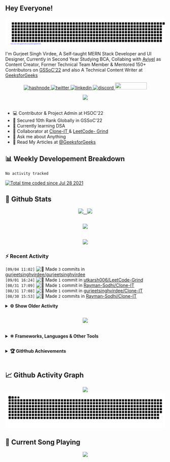 ## Hey Everyone!

<p align="center">
    <img src="https://github.com/gurjeetsinghvirdee/gurjeetsinghvirdee/blob/main/gitartwork.svg" />
</p>   



I'm Gurjeet Singh Virdee, A Self-taught MERN Stack Developer and UI Designer, Currently in Second Year Studying BCA, Collabing with [Aviyel](https://aviyel.com/discussions) as Content Creator, Former Technical Team Member & Mentored 150+ Contributors on [GSSoC'22](https://gssoc.girlscript.tech/) and also A Technical Content Writer at [GeeksforGeeks](https://www.geeksforgeeks.org/)

<p align="center">
    <a href="https://gurjeet.hashnode.dev/" target="_blank">
    <img src="https://img.shields.io/badge/@gurjeetsingh-5C87FE?style=for-the-badge&logo=hashnode&logoColor=white" width="130" height="22" alt="hashnode">
    <img src="https://img.shields.io/badge/@__gurii__-1DA1F2?style=for-the-badge&logo=twitter&logoColor=white" width="105" height="22" alt="twitter">
    <a href="https://www.linkedin.com/in/gurjeet-singh-virdee-25a476199/" target="_blank">
    <img src="https://img.shields.io/badge/Gurjeet%20Singh%20Virdee-1976D2?style=for-the-badge&logo=linkedin&logoColor=white" width="150" height="22" alt="linkedin">
    <a href="https://discordapp.com/users/916597112882495510" target="_blank">
    <img src="https://img.shields.io/badge/@Guri-5865F2?style=for-the-badge&logo=discord&logoColor=white" width="80" height="22" alt="discord">
    <a href = "mailto: gurjeetsinghvirdee@gmail.com" target="_blank"><img src="https://img.shields.io/badge/Say, Hello-D74E43?style=for-the-badge&logo=gmail&logoColor=white" width="100" height="22"></a>
 </p>
 
<div align="center"> 
<img src="https://api.visitorbadge.io/api/visitors?path=https%3A%2F%2Fgithub.com%2Fgurjeetsinghvirdee%2Fgurjeetsinghvirdee&label=VISITORS&labelColor=%23007EC6&countColor=%23000" />
</div>

##         
        
<ul align="left">
  <li> 💻 Contributor & Project Admin at HSOC'22 </li>
  <li> 🎉 Secured 10th Rank Globally in GSSoC'22 </li>
  <li> 🏫 Currently learning DSA </li>
  <li> 🤝 Collaborator at <a href="https://github.com/Rayman-Sodhi/Clone-IT"> Clone-IT </a> & <a href="https://github.com/utkarsh006/LeetCode-Grind"> LeetCode-    Grind </a>
  </li>
  <li> 💬 Ask me about Anything </li>
  <li> 📕 Read My Articles at 
    <a href="https://auth.geeksforgeeks.org/user/gurjeetsinghvirdee/articles" target="_blank">@GeeksforGeeks</a>
  </li>
</ul>  
        
##        
  
## 📊 Weekly Developement Breakdown
  
<!--START_SECTION:waka-->

```text
No activity tracked
```

<!--END_SECTION:waka--> 

<a href="https://wakatime.com/@ff7098eb-56b3-4619-bbbb-86aad0fce365"><img src="https://wakatime.com/badge/user/ff7098eb-56b3-4619-bbbb-86aad0fce365.svg?style=for-the-badge" alt="Total time coded since Jul 28 2021" /></a> 
        
## 💫 Github Stats
        
<div align="center">
 <a href="https://github-readme-streak-stats.herokuapp.com/?user=gurjeetsinghvirdee&theme=synthwave" target="_blank">
   <img width="45%" src="https://github-readme-streak-stats.herokuapp.com/?user=gurjeetsinghvirdee&theme=synthwave" /> &nbsp;
 </a>
    
 <a href="https://github-readme-stats.vercel.app/api?username=gurjeetsinghvirdee&show_icons=true&theme=synthwave&include_all_commits=true" target="_blank">
  <img width="45%" src="https://github-readme-stats.vercel.app/api?username=gurjeetsinghvirdee&show_icons=true&theme=synthwave&include_all_commits=true" />
 </a>
</div>      
  
##
        
<div align="center">
   <a href="https://github-readme-stats.vercel.app/api/top-langs/?username=gurjeetsinghvirdee&layout=compact&theme=synthwave&langs_count=15" target="_blank">
       <img width="43%" src="https://github-readme-stats.vercel.app/api/top-langs/?username=gurjeetsinghvirdee&layout=compact&theme=synthwave&langs_count=15" />  
   </a> 
</div>   

##        
  
<p align="center">
  <img src="https://github-profile-summary-cards.vercel.app/api/cards/profile-details?username=gurjeetsinghvirdee&theme=dracula&hide_border=true" />
</p>
        
### ⚡ Recent Activity     
        
<!--START_SECTION:activity-->  
`[09/04 11:02]` <img alt="📝" src="https://github.com/cheesits456/github-activity-readme/raw/master/icons/commit.png" align="top" height="18"> Made `3` commits in [gurjeetsinghvirdee/gurjeetsinghvirdee](https://github.com/gurjeetsinghvirdee/gurjeetsinghvirdee)  
`[09/01 16:24]` <img alt="📝" src="https://github.com/cheesits456/github-activity-readme/raw/master/icons/commit.png" align="top" height="18"> Made `1` commit in [utkarsh006/LeetCode-Grind](https://github.com/utkarsh006/LeetCode-Grind)  
`[08/31 17:09]` <img alt="📝" src="https://github.com/cheesits456/github-activity-readme/raw/master/icons/commit.png" align="top" height="18"> Made `1` commit in [Rayman-Sodhi/Clone-IT](https://github.com/Rayman-Sodhi/Clone-IT)  
`[08/31 17:08]` <img alt="📝" src="https://github.com/cheesits456/github-activity-readme/raw/master/icons/commit.png" align="top" height="18"> Made `1` commit in [gurjeetsinghvirdee/Clone-IT](https://github.com/gurjeetsinghvirdee/Clone-IT)  
`[08/30 15:53]` <img alt="📝" src="https://github.com/cheesits456/github-activity-readme/raw/master/icons/commit.png" align="top" height="18"> Made `2` commits in [Rayman-Sodhi/Clone-IT](https://github.com/Rayman-Sodhi/Clone-IT)  

<details><summary><b> ⚙️ Show Older Activity</b></summary>

`[08/30 15:53]` <img alt="🎉" src="https://github.com/cheesits456/github-activity-readme/raw/master/icons/merge.png" align="top" height="18"> Merged PR [`#708`](https://github.com//Rayman-Sodhi/Clone-IT/pull/708 'Labels removed') in [Rayman-Sodhi/Clone-IT](https://github.com/Rayman-Sodhi/Clone-IT)  
`[08/30 15:52]` <img alt="✅" src="https://github.com/cheesits456/github-activity-readme/raw/master/icons/pr-open.png" align="top" height="18"> Opened PR [`#708`](https://github.com//Rayman-Sodhi/Clone-IT/pull/708 'Labels removed') in [Rayman-Sodhi/Clone-IT](https://github.com/Rayman-Sodhi/Clone-IT)  
`[08/30 15:52]` <img alt="📝" src="https://github.com/cheesits456/github-activity-readme/raw/master/icons/commit.png" align="top" height="18"> Made `12` commits in [gurjeetsinghvirdee/Clone-IT](https://github.com/gurjeetsinghvirdee/Clone-IT)  
`[08/30 08:40]` <img alt="❗️" src="https://github.com/cheesits456/github-activity-readme/raw/master/icons/issue.png" align="top" height="18"> Closed issue [`#187`](https://github.com//utkarsh006/LeetCode-Grind/issues/187 'Aug 23 Daily Challenge ') in [utkarsh006/LeetCode-Grind](https://github.com/utkarsh006/LeetCode-Grind)  
`[08/29 17:58]` <img alt="📝" src="https://github.com/cheesits456/github-activity-readme/raw/master/icons/commit.png" align="top" height="18"> Made `1` commit in [gurjeetsinghvirdee/gurjeetsinghvirdee](https://github.com/gurjeetsinghvirdee/gurjeetsinghvirdee)  
`[08/29 14:37]` <img alt="⭐" src="https://github.com/cheesits456/github-activity-readme/raw/master/icons/star.png" align="top" height="18"> Starred [nishkarsh800/LeetCode-Contests](https://github.com/nishkarsh800/LeetCode-Contests)  
`[08/27 20:10]` <img alt="📝" src="https://github.com/cheesits456/github-activity-readme/raw/master/icons/commit.png" align="top" height="18"> Made `12` commits in [gurjeetsinghvirdee/Leet-Blog](https://github.com/gurjeetsinghvirdee/Leet-Blog)  
`[08/26 16:08]` <img alt="📝" src="https://github.com/cheesits456/github-activity-readme/raw/master/icons/commit.png" align="top" height="18"> Made `1` commit in [Rayman-Sodhi/Clone-IT](https://github.com/Rayman-Sodhi/Clone-IT)  
`[08/26 11:16]` <img alt="⭐" src="https://github.com/cheesits456/github-activity-readme/raw/master/icons/star.png" align="top" height="18"> Starred [utkarsh006/Algo-Master-Sheet](https://github.com/utkarsh006/Algo-Master-Sheet)  
`[08/25 16:45]` <img alt="📝" src="https://github.com/cheesits456/github-activity-readme/raw/master/icons/commit.png" align="top" height="18"> Made `5` commits in [Rayman-Sodhi/Clone-IT](https://github.com/Rayman-Sodhi/Clone-IT)  
`[08/24 18:19]` <img alt="📝" src="https://github.com/cheesits456/github-activity-readme/raw/master/icons/commit.png" align="top" height="18"> Made `1` commit in [gurjeetsinghvirdee/gurjeetsinghvirdee](https://github.com/gurjeetsinghvirdee/gurjeetsinghvirdee)  
`[08/24 10:14]` <img alt="🗣" src="https://github.com/cheesits456/github-activity-readme/raw/master/icons/comment.png" align="top" height="18"> Commented on [`#187`](https://github.com//utkarsh006/LeetCode-Grind/issues/187 'Aug 23 Daily Challenge ') in [utkarsh006/LeetCode-Grind](https://github.com/utkarsh006/LeetCode-Grind)  
`[08/23 17:01]` <img alt="📝" src="https://github.com/cheesits456/github-activity-readme/raw/master/icons/commit.png" align="top" height="18"> Made `7` commits in [gurjeetsinghvirdee/Leet-Blog](https://github.com/gurjeetsinghvirdee/Leet-Blog)  
`[08/21 17:17]` <img alt="📝" src="https://github.com/cheesits456/github-activity-readme/raw/master/icons/commit.png" align="top" height="18"> Made `1` commit in [gurjeetsinghvirdee/gurjeetsinghvirdee](https://github.com/gurjeetsinghvirdee/gurjeetsinghvirdee)  
`[08/20 14:57]` <img alt="📝" src="https://github.com/cheesits456/github-activity-readme/raw/master/icons/commit.png" align="top" height="18"> Made `1` commit in [Rayman-Sodhi/Clone-IT](https://github.com/Rayman-Sodhi/Clone-IT)  
`[08/20 10:05]` <img alt="🗣" src="https://github.com/cheesits456/github-activity-readme/raw/master/icons/comment.png" align="top" height="18"> Commented on [`#175`](https://github.com//utkarsh006/LeetCode-Grind/issues/175 'AUG 20 : Minimum Number of Refueling Stops') in [utkarsh006/LeetCode-Grind](https://github.com/utkarsh006/LeetCode-Grind)  
`[08/19 16:58]` <img alt="📝" src="https://github.com/cheesits456/github-activity-readme/raw/master/icons/commit.png" align="top" height="18"> Made `1` commit in [utkarsh006/LeetCode-Grind](https://github.com/utkarsh006/LeetCode-Grind)  
`[08/18 17:37]` <img alt="📝" src="https://github.com/cheesits456/github-activity-readme/raw/master/icons/commit.png" align="top" height="18"> Made `5` commits in [gurjeetsinghvirdee/Leetcode-in-JS](https://github.com/gurjeetsinghvirdee/Leetcode-in-JS)  
`[08/17 16:05]` <img alt="📝" src="https://github.com/cheesits456/github-activity-readme/raw/master/icons/commit.png" align="top" height="18"> Made `1` commit in [gurjeetsinghvirdee/gurjeetsinghvirdee](https://github.com/gurjeetsinghvirdee/gurjeetsinghvirdee)  
`[08/16 16:28]` <img alt="📝" src="https://github.com/cheesits456/github-activity-readme/raw/master/icons/commit.png" align="top" height="18"> Made `1` commit in [Rayman-Sodhi/Clone-IT](https://github.com/Rayman-Sodhi/Clone-IT)  
`[08/15 15:56]` <img alt="📝" src="https://github.com/cheesits456/github-activity-readme/raw/master/icons/commit.png" align="top" height="18"> Made `2` commits in [gurjeetsinghvirdee/Leetcode-in-JS](https://github.com/gurjeetsinghvirdee/Leetcode-in-JS)  
`[08/14 17:13]` <img alt="❗️" src="https://github.com/cheesits456/github-activity-readme/raw/master/icons/issue.png" align="top" height="18"> Opened issue [`#707`](https://github.com//Rayman-Sodhi/Clone-IT/issues/707 'Add Cloned Websites') in [Rayman-Sodhi/Clone-IT](https://github.com/Rayman-Sodhi/Clone-IT)  
`[08/13 16:10]` <img alt="📝" src="https://github.com/cheesits456/github-activity-readme/raw/master/icons/commit.png" align="top" height="18"> Made `1` commit in [Rayman-Sodhi/Clone-IT](https://github.com/Rayman-Sodhi/Clone-IT)  
`[08/12 16:25]` <img alt="🗣" src="https://github.com/cheesits456/github-activity-readme/raw/master/icons/comment.png" align="top" height="18"> Commented on [`#149`](https://github.com//utkarsh006/LeetCode-Grind/issues/149 'AUG 2 : Kth Smallest Element in a Sorted Matrix') in [utkarsh006/LeetCode-Grind](https://github.com/utkarsh006/LeetCode-Grind)  
`[08/12 09:37]` <img alt="❗️" src="https://github.com/cheesits456/github-activity-readme/raw/master/icons/issue.png" align="top" height="18"> Closed issue [`#679`](https://github.com//Ayush7614/Bundli-Frontend/issues/679 'Travel Website') in [Ayush7614/Bundli-Frontend](https://github.com/Ayush7614/Bundli-Frontend)  
`[08/12 09:37]` <img alt="❗️" src="https://github.com/cheesits456/github-activity-readme/raw/master/icons/issue.png" align="top" height="18"> Closed issue [`#680`](https://github.com//Ayush7614/Bundli-Frontend/issues/680 'Gym Website') in [Ayush7614/Bundli-Frontend](https://github.com/Ayush7614/Bundli-Frontend)  
`[08/12 09:36]` <img alt="❗️" src="https://github.com/cheesits456/github-activity-readme/raw/master/icons/issue.png" align="top" height="18"> Closed issue [`#520`](https://github.com//Ayush7614/Bundli-Frontend/issues/520 'Welcome to GirlScript Summer Of Code22') in [Ayush7614/Bundli-Frontend](https://github.com/Ayush7614/Bundli-Frontend)  
`[08/12 09:36]` <img alt="❗️" src="https://github.com/cheesits456/github-activity-readme/raw/master/icons/issue.png" align="top" height="18"> Closed issue [`#868`](https://github.com//Ayush7614/Bundli-Frontend/issues/868 'NO PR\'s ACCEPTED & MERGED bcoz Contribution Period End Soon.....') in [Ayush7614/Bundli-Frontend](https://github.com/Ayush7614/Bundli-Frontend)  
`[08/12 09:36]` <img alt="❌" src="https://github.com/cheesits456/github-activity-readme/raw/master/icons/pr-close.png" align="top" height="18"> Closed PR [`#845`](https://github.com//Ayush7614/Bundli-Frontend/pull/845 'mind Pairs game') in [Ayush7614/Bundli-Frontend](https://github.com/Ayush7614/Bundli-Frontend)  
`[08/12 09:31]` <img alt="📝" src="https://github.com/cheesits456/github-activity-readme/raw/master/icons/commit.png" align="top" height="18"> Made `8` commits in [gurjeetsinghvirdee/Leetcode-in-JS](https://github.com/gurjeetsinghvirdee/Leetcode-in-JS)  
`[08/11 17:30]` <img alt="📝" src="https://github.com/cheesits456/github-activity-readme/raw/master/icons/commit.png" align="top" height="18"> Made `1` commit in [Rayman-Sodhi/Clone-IT](https://github.com/Rayman-Sodhi/Clone-IT)  
`[08/10 18:50]` <img alt="📝" src="https://github.com/cheesits456/github-activity-readme/raw/master/icons/commit.png" align="top" height="18"> Made `8` commits in [gurjeetsinghvirdee/NFT-Emporium](https://github.com/gurjeetsinghvirdee/NFT-Emporium)  
`[08/10 16:43]` <img alt="📝" src="https://github.com/cheesits456/github-activity-readme/raw/master/icons/commit.png" align="top" height="18"> Made `1` commit in [Rayman-Sodhi/Clone-IT](https://github.com/Rayman-Sodhi/Clone-IT)  
`[08/10 12:13]` <img alt="📝" src="https://github.com/cheesits456/github-activity-readme/raw/master/icons/commit.png" align="top" height="18"> Made `1` commit in [gurjeetsinghvirdee/Clone-IT](https://github.com/gurjeetsinghvirdee/Clone-IT)  
`[08/09 16:51]` <img alt="📝" src="https://github.com/cheesits456/github-activity-readme/raw/master/icons/commit.png" align="top" height="18"> Made `2` commits in [khushi-purwar/WebDev-ProjectKart](https://github.com/khushi-purwar/WebDev-ProjectKart)  
`[08/09 14:59]` <img alt="🗣" src="https://github.com/cheesits456/github-activity-readme/raw/master/icons/comment.png" align="top" height="18"> Commented on [`#143`](https://github.com//utkarsh006/LeetCode-Grind/issues/143 'JAN 24: Detect Capital ') in [utkarsh006/LeetCode-Grind](https://github.com/utkarsh006/LeetCode-Grind)  
`[08/08 18:19]` <img alt="📝" src="https://github.com/cheesits456/github-activity-readme/raw/master/icons/commit.png" align="top" height="18"> Made `1` commit in [Rayman-Sodhi/Clone-IT](https://github.com/Rayman-Sodhi/Clone-IT)  
`[08/08 18:14]` <img alt="❗️" src="https://github.com/cheesits456/github-activity-readme/raw/master/icons/issue.png" align="top" height="18"> Closed issue [`#5`](https://github.com//Rayman-Sodhi/Clone-IT/issues/5 'Add Website Clones ') in [Rayman-Sodhi/Clone-IT](https://github.com/Rayman-Sodhi/Clone-IT)  
`[08/07 13:52]` <img alt="📝" src="https://github.com/cheesits456/github-activity-readme/raw/master/icons/commit.png" align="top" height="18"> Made `2` commits in [gurjeetsinghvirdee/Clone-IT](https://github.com/gurjeetsinghvirdee/Clone-IT)  
`[08/07 13:52]` <img alt="🗣" src="https://github.com/cheesits456/github-activity-readme/raw/master/icons/comment.png" align="top" height="18"> Commented on [`#138`](https://github.com//utkarsh006/LeetCode-Grind/issues/138 'AUG 6 : Poor Pigs ') in [utkarsh006/LeetCode-Grind](https://github.com/utkarsh006/LeetCode-Grind)  
`[08/07 04:39]` <img alt="🗣" src="https://github.com/cheesits456/github-activity-readme/raw/master/icons/comment.png" align="top" height="18"> Commented on [`#706`](https://github.com//Rayman-Sodhi/Clone-IT/issues/706 'Fackbook Login Page') in [Rayman-Sodhi/Clone-IT](https://github.com/Rayman-Sodhi/Clone-IT)  
`[08/06 22:33]` <img alt="📝" src="https://github.com/cheesits456/github-activity-readme/raw/master/icons/commit.png" align="top" height="18"> Made `1` commit in [gurjeetsinghvirdee/gurjeetsinghvirdee](https://github.com/gurjeetsinghvirdee/gurjeetsinghvirdee)  
`[08/06 17:05]` <img alt="📝" src="https://github.com/cheesits456/github-activity-readme/raw/master/icons/commit.png" align="top" height="18"> Made `22` commits in [gurjeetsinghvirdee/LeetCode-Grind](https://github.com/gurjeetsinghvirdee/LeetCode-Grind)  
`[08/06 17:05]` <img alt="❗️" src="https://github.com/cheesits456/github-activity-readme/raw/master/icons/issue.png" align="top" height="18"> Closed issue [`#706`](https://github.com//Rayman-Sodhi/Clone-IT/issues/706 'Fackbook Login Page') in [Rayman-Sodhi/Clone-IT](https://github.com/Rayman-Sodhi/Clone-IT)  
`[08/06 17:05]` <img alt="🗣" src="https://github.com/cheesits456/github-activity-readme/raw/master/icons/comment.png" align="top" height="18"> Commented on [`#706`](https://github.com//Rayman-Sodhi/Clone-IT/issues/706 'Fackbook Login Page') in [Rayman-Sodhi/Clone-IT](https://github.com/Rayman-Sodhi/Clone-IT)  
`[08/06 05:54]` <img alt="📝" src="https://github.com/cheesits456/github-activity-readme/raw/master/icons/commit.png" align="top" height="18"> Made `2` commits in [Rayman-Sodhi/Clone-IT](https://github.com/Rayman-Sodhi/Clone-IT)  
`[08/06 05:54]` <img alt="❗️" src="https://github.com/cheesits456/github-activity-readme/raw/master/icons/issue.png" align="top" height="18"> Closed issue [`#704`](https://github.com//Rayman-Sodhi/Clone-IT/issues/704 'Add Twitter Clone') in [Rayman-Sodhi/Clone-IT](https://github.com/Rayman-Sodhi/Clone-IT)  
`[08/06 05:54]` <img alt="🎉" src="https://github.com/cheesits456/github-activity-readme/raw/master/icons/merge.png" align="top" height="18"> Merged PR [`#705`](https://github.com//Rayman-Sodhi/Clone-IT/pull/705 'Adding Twitter Clone and Two Login Forms Clone') in [Rayman-Sodhi/Clone-IT](https://github.com/Rayman-Sodhi/Clone-IT)  
`[08/06 05:54]` <img alt="🔍" src="https://github.com/cheesits456/github-activity-readme/raw/master/icons/review.png" align="top" height="18"> Reviewed [`#705`](https://github.com//Rayman-Sodhi/Clone-IT/pull/705 'Adding Twitter Clone and Two Login Forms Clone') in [Rayman-Sodhi/Clone-IT](https://github.com/Rayman-Sodhi/Clone-IT)  
`[08/05 10:54]` <img alt="📝" src="https://github.com/cheesits456/github-activity-readme/raw/master/icons/commit.png" align="top" height="18"> Made `2` commits in [gurjeetsinghvirdee/Clone-IT](https://github.com/gurjeetsinghvirdee/Clone-IT)  
`[08/05 10:54]` <img alt="🗣" src="https://github.com/cheesits456/github-activity-readme/raw/master/icons/comment.png" align="top" height="18"> Commented on [`#135`](https://github.com//utkarsh006/LeetCode-Grind/issues/135 'AUG 5 :  Combination Sum IV') in [utkarsh006/LeetCode-Grind](https://github.com/utkarsh006/LeetCode-Grind)  
`[08/05 08:43]` <img alt="📝" src="https://github.com/cheesits456/github-activity-readme/raw/master/icons/commit.png" align="top" height="18"> Made `2` commits in [utkarsh006/LeetCode-Grind](https://github.com/utkarsh006/LeetCode-Grind)  
`[08/05 08:18]` <img alt="🔍" src="https://github.com/cheesits456/github-activity-readme/raw/master/icons/review.png" align="top" height="18"> Reviewed [`#705`](https://github.com//Rayman-Sodhi/Clone-IT/pull/705 'Adding Twitter Clone and Two Login Forms Clone') in [Rayman-Sodhi/Clone-IT](https://github.com/Rayman-Sodhi/Clone-IT)  
`[08/04 17:52]` <img alt="📝" src="https://github.com/cheesits456/github-activity-readme/raw/master/icons/commit.png" align="top" height="18"> Made `2` commits in [Rayman-Sodhi/Clone-IT](https://github.com/Rayman-Sodhi/Clone-IT)  
`[08/04 17:50]` <img alt="📝" src="https://github.com/cheesits456/github-activity-readme/raw/master/icons/commit.png" align="top" height="18"> Made `20` commits in [gurjeetsinghvirdee/Clone-IT](https://github.com/gurjeetsinghvirdee/Clone-IT)  
`[08/04 11:24]` <img alt="🗣" src="https://github.com/cheesits456/github-activity-readme/raw/master/icons/comment.png" align="top" height="18"> Commented on [`#704`](https://github.com//Rayman-Sodhi/Clone-IT/issues/704 'Add Twitter Clone') in [Rayman-Sodhi/Clone-IT](https://github.com/Rayman-Sodhi/Clone-IT)  
`[08/03 19:44]` <img alt="📝" src="https://github.com/cheesits456/github-activity-readme/raw/master/icons/commit.png" align="top" height="18"> Made `18` commits in [gurjeetsinghvirdee/LeetCode-Grind](https://github.com/gurjeetsinghvirdee/LeetCode-Grind)  
`[08/03 16:20]` <img alt="❗️" src="https://github.com/cheesits456/github-activity-readme/raw/master/icons/issue.png" align="top" height="18"> Closed issue [`#702`](https://github.com//Rayman-Sodhi/Clone-IT/issues/702 'Cartoon Network Website clone') in [Rayman-Sodhi/Clone-IT](https://github.com/Rayman-Sodhi/Clone-IT)  
`[08/03 16:19]` <img alt="📝" src="https://github.com/cheesits456/github-activity-readme/raw/master/icons/commit.png" align="top" height="18"> Made `3` commits in [Rayman-Sodhi/Clone-IT](https://github.com/Rayman-Sodhi/Clone-IT)  
`[08/03 16:19]` <img alt="🎉" src="https://github.com/cheesits456/github-activity-readme/raw/master/icons/merge.png" align="top" height="18"> Merged PR [`#703`](https://github.com//Rayman-Sodhi/Clone-IT/pull/703 'Cartoon network Clone') in [Rayman-Sodhi/Clone-IT](https://github.com/Rayman-Sodhi/Clone-IT)  
`[08/03 16:19]` <img alt="🔍" src="https://github.com/cheesits456/github-activity-readme/raw/master/icons/review.png" align="top" height="18"> Reviewed [`#703`](https://github.com//Rayman-Sodhi/Clone-IT/pull/703 'Cartoon network Clone') in [Rayman-Sodhi/Clone-IT](https://github.com/Rayman-Sodhi/Clone-IT)  
`[08/02 17:40]` <img alt="🗣" src="https://github.com/cheesits456/github-activity-readme/raw/master/icons/comment.png" align="top" height="18"> Commented on [`#702`](https://github.com//Rayman-Sodhi/Clone-IT/issues/702 'Cartoon Network Website clone') in [Rayman-Sodhi/Clone-IT](https://github.com/Rayman-Sodhi/Clone-IT)  
`[08/02 08:23]` <img alt="📝" src="https://github.com/cheesits456/github-activity-readme/raw/master/icons/commit.png" align="top" height="18"> Made `9` commits in [utkarsh006/LeetCode-Grind](https://github.com/utkarsh006/LeetCode-Grind)  
`[08/02 08:23]` <img alt="🎉" src="https://github.com/cheesits456/github-activity-readme/raw/master/icons/merge.png" align="top" height="18"> Merged PR [`#123`](https://github.com//utkarsh006/LeetCode-Grind/pull/123 'Solution linked in different challenges ') in [utkarsh006/LeetCode-Grind](https://github.com/utkarsh006/LeetCode-Grind)  
`[08/02 08:22]` <img alt="✅" src="https://github.com/cheesits456/github-activity-readme/raw/master/icons/pr-open.png" align="top" height="18"> Opened PR [`#123`](https://github.com//utkarsh006/LeetCode-Grind/pull/123 'Solution linked in different challenges ') in [utkarsh006/LeetCode-Grind](https://github.com/utkarsh006/LeetCode-Grind)  
`[08/02 08:20]` <img alt="📝" src="https://github.com/cheesits456/github-activity-readme/raw/master/icons/commit.png" align="top" height="18"> Made `94` commits in [gurjeetsinghvirdee/LeetCode-Grind](https://github.com/gurjeetsinghvirdee/LeetCode-Grind)  
`[08/01 18:21]` <img alt="📝" src="https://github.com/cheesits456/github-activity-readme/raw/master/icons/commit.png" align="top" height="18"> Made `3` commits in [Rayman-Sodhi/Clone-IT](https://github.com/Rayman-Sodhi/Clone-IT)  
`[08/01 18:21]` <img alt="❗️" src="https://github.com/cheesits456/github-activity-readme/raw/master/icons/issue.png" align="top" height="18"> Closed issue [`#699`](https://github.com//Rayman-Sodhi/Clone-IT/issues/699 'Add GooglePay Clone') in [Rayman-Sodhi/Clone-IT](https://github.com/Rayman-Sodhi/Clone-IT)  
`[08/01 18:21]` <img alt="🎉" src="https://github.com/cheesits456/github-activity-readme/raw/master/icons/merge.png" align="top" height="18"> Merged PR [`#700`](https://github.com//Rayman-Sodhi/Clone-IT/pull/700 'Adding Google Pay Clone') in [Rayman-Sodhi/Clone-IT](https://github.com/Rayman-Sodhi/Clone-IT)  
`[08/01 18:20]` <img alt="🔍" src="https://github.com/cheesits456/github-activity-readme/raw/master/icons/review.png" align="top" height="18"> Reviewed [`#700`](https://github.com//Rayman-Sodhi/Clone-IT/pull/700 'Adding Google Pay Clone') in [Rayman-Sodhi/Clone-IT](https://github.com/Rayman-Sodhi/Clone-IT)  
`[08/01 18:19]` <img alt="📝" src="https://github.com/cheesits456/github-activity-readme/raw/master/icons/commit.png" align="top" height="18"> Made `1` commit in [gurjeetsinghvirdee/gurjeetsinghvirdee](https://github.com/gurjeetsinghvirdee/gurjeetsinghvirdee)  
`[08/01 14:09]` <img alt="📝" src="https://github.com/cheesits456/github-activity-readme/raw/master/icons/commit.png" align="top" height="18"> Made `1` commit in [utkarsh006/LeetCode-Grind](https://github.com/utkarsh006/LeetCode-Grind)  
`[08/01 13:24]` <img alt="❗️" src="https://github.com/cheesits456/github-activity-readme/raw/master/icons/issue.png" align="top" height="18"> Closed issue [`#698`](https://github.com//Rayman-Sodhi/Clone-IT/issues/698 'SB UI KIT PRO Lead-Capture Clone') in [Rayman-Sodhi/Clone-IT](https://github.com/Rayman-Sodhi/Clone-IT)  
`[08/01 13:23]` <img alt="📝" src="https://github.com/cheesits456/github-activity-readme/raw/master/icons/commit.png" align="top" height="18"> Made `3` commits in [Rayman-Sodhi/Clone-IT](https://github.com/Rayman-Sodhi/Clone-IT)  
`[08/01 13:23]` <img alt="🎉" src="https://github.com/cheesits456/github-activity-readme/raw/master/icons/merge.png" align="top" height="18"> Merged PR [`#701`](https://github.com//Rayman-Sodhi/Clone-IT/pull/701 'SB UI KIT PRO Lead-Capture') in [Rayman-Sodhi/Clone-IT](https://github.com/Rayman-Sodhi/Clone-IT)  
`[08/01 13:22]` <img alt="🔍" src="https://github.com/cheesits456/github-activity-readme/raw/master/icons/review.png" align="top" height="18"> Reviewed [`#701`](https://github.com//Rayman-Sodhi/Clone-IT/pull/701 'SB UI KIT PRO Lead-Capture') in [Rayman-Sodhi/Clone-IT](https://github.com/Rayman-Sodhi/Clone-IT)  
`[08/01 12:04]` <img alt="🔍" src="https://github.com/cheesits456/github-activity-readme/raw/master/icons/review.png" align="top" height="18"> Reviewed [`#701`](https://github.com//Rayman-Sodhi/Clone-IT/pull/701 'SB UI KIT PRO Lead-Capture') in [Rayman-Sodhi/Clone-IT](https://github.com/Rayman-Sodhi/Clone-IT)  
`[08/01 12:03]` <img alt="🔍" src="https://github.com/cheesits456/github-activity-readme/raw/master/icons/review.png" align="top" height="18"> Reviewed [`#700`](https://github.com//Rayman-Sodhi/Clone-IT/pull/700 'Adding Google Pay Clone') in [Rayman-Sodhi/Clone-IT](https://github.com/Rayman-Sodhi/Clone-IT)  
`[08/01 12:03]` <img alt="🗣" src="https://github.com/cheesits456/github-activity-readme/raw/master/icons/comment.png" align="top" height="18"> Commented on [`#700`](https://github.com//Rayman-Sodhi/Clone-IT/issues/700 'Adding Google Pay Clone') in [Rayman-Sodhi/Clone-IT](https://github.com/Rayman-Sodhi/Clone-IT)  
`[07/31 16:02]` <img alt="🗣" src="https://github.com/cheesits456/github-activity-readme/raw/master/icons/comment.png" align="top" height="18"> Commented on [`#699`](https://github.com//Rayman-Sodhi/Clone-IT/issues/699 'Add GooglePay Clone') in [Rayman-Sodhi/Clone-IT](https://github.com/Rayman-Sodhi/Clone-IT)  
`[07/31 16:01]` <img alt="📝" src="https://github.com/cheesits456/github-activity-readme/raw/master/icons/commit.png" align="top" height="18"> Made `1` commit in [gurjeetsinghvirdee/gurjeetsinghvirdee](https://github.com/gurjeetsinghvirdee/gurjeetsinghvirdee)  
`[07/30 14:41]` <img alt="📝" src="https://github.com/cheesits456/github-activity-readme/raw/master/icons/commit.png" align="top" height="18"> Made `6` commits in [gurjeetsinghvirdee/GSGrihSangini](https://github.com/gurjeetsinghvirdee/GSGrihSangini)  
`[07/30 14:23]` <img alt="❗️" src="https://github.com/cheesits456/github-activity-readme/raw/master/icons/issue.png" align="top" height="18"> Closed issue [`#190`](https://github.com//KaizenGirl1111/GSGrihSangini/issues/190 'Add category Form (FrontEnd)') in [KaizenGirl1111/GSGrihSangini](https://github.com/KaizenGirl1111/GSGrihSangini)  
`[07/30 14:23]` <img alt="❗️" src="https://github.com/cheesits456/github-activity-readme/raw/master/icons/issue.png" align="top" height="18"> Closed issue [`#196`](https://github.com//KaizenGirl1111/GSGrihSangini/issues/196 'using text area instead of input for message') in [KaizenGirl1111/GSGrihSangini](https://github.com/KaizenGirl1111/GSGrihSangini)  
`[07/30 14:23]` <img alt="📝" src="https://github.com/cheesits456/github-activity-readme/raw/master/icons/commit.png" align="top" height="18"> Made `3` commits in [KaizenGirl1111/GSGrihSangini](https://github.com/KaizenGirl1111/GSGrihSangini)  
`[07/30 14:23]` <img alt="🎉" src="https://github.com/cheesits456/github-activity-readme/raw/master/icons/merge.png" align="top" height="18"> Merged PR [`#197`](https://github.com//KaizenGirl1111/GSGrihSangini/pull/197 'textarea used instead of input') in [KaizenGirl1111/GSGrihSangini](https://github.com/KaizenGirl1111/GSGrihSangini)  
`[07/30 14:22]` <img alt="❗️" src="https://github.com/cheesits456/github-activity-readme/raw/master/icons/issue.png" align="top" height="18"> Closed issue [`#191`](https://github.com//KaizenGirl1111/GSGrihSangini/issues/191 'Add category Form(Backend)') in [KaizenGirl1111/GSGrihSangini](https://github.com/KaizenGirl1111/GSGrihSangini)  
`[07/30 14:22]` <img alt="🗣" src="https://github.com/cheesits456/github-activity-readme/raw/master/icons/comment.png" align="top" height="18"> Commented on [`#191`](https://github.com//KaizenGirl1111/GSGrihSangini/issues/191 'Add category Form(Backend)') in [KaizenGirl1111/GSGrihSangini](https://github.com/KaizenGirl1111/GSGrihSangini)  
`[07/30 14:18]` <img alt="📝" src="https://github.com/cheesits456/github-activity-readme/raw/master/icons/commit.png" align="top" height="18"> Made `2` commits in [KaizenGirl1111/GSGrihSangini](https://github.com/KaizenGirl1111/GSGrihSangini)  
`[07/30 14:18]` <img alt="🎉" src="https://github.com/cheesits456/github-activity-readme/raw/master/icons/merge.png" align="top" height="18"> Merged PR [`#198`](https://github.com//KaizenGirl1111/GSGrihSangini/pull/198 'Frontend-AddCategory') in [KaizenGirl1111/GSGrihSangini](https://github.com/KaizenGirl1111/GSGrihSangini)  
`[07/30 14:13]` <img alt="📝" src="https://github.com/cheesits456/github-activity-readme/raw/master/icons/commit.png" align="top" height="18"> Made `19` commits in [KaizenGirl1111/GSGrihSangini](https://github.com/KaizenGirl1111/GSGrihSangini)  
`[07/30 14:12]` <img alt="🎉" src="https://github.com/cheesits456/github-activity-readme/raw/master/icons/merge.png" align="top" height="18"> Merged PR [`#199`](https://github.com//KaizenGirl1111/GSGrihSangini/pull/199 'Typo error fixed ') in [KaizenGirl1111/GSGrihSangini](https://github.com/KaizenGirl1111/GSGrihSangini)  
`[07/30 14:11]` <img alt="✅" src="https://github.com/cheesits456/github-activity-readme/raw/master/icons/pr-open.png" align="top" height="18"> Opened PR [`#199`](https://github.com//KaizenGirl1111/GSGrihSangini/pull/199 'Typo error fixed ') in [KaizenGirl1111/GSGrihSangini](https://github.com/KaizenGirl1111/GSGrihSangini)  
`[07/30 08:52]` <img alt="🗣" src="https://github.com/cheesits456/github-activity-readme/raw/master/icons/comment.png" align="top" height="18"> Commented on [`#698`](https://github.com//Rayman-Sodhi/Clone-IT/issues/698 'SB UI KIT PRO Lead-Capture Clone') in [Rayman-Sodhi/Clone-IT](https://github.com/Rayman-Sodhi/Clone-IT)  
`[07/29 14:57]` <img alt="🗣" src="https://github.com/cheesits456/github-activity-readme/raw/master/icons/comment.png" align="top" height="18"> Commented on [`#97`](https://github.com//utkarsh006/LeetCode-Grind/issues/97 'Add Jan 19: Linked List Cycle II') in [utkarsh006/LeetCode-Grind](https://github.com/utkarsh006/LeetCode-Grind)  
`[07/29 08:56]` <img alt="📝" src="https://github.com/cheesits456/github-activity-readme/raw/master/icons/commit.png" align="top" height="18"> Made `1` commit in [gurjeetsinghvirdee/gurjeetsinghvirdee](https://github.com/gurjeetsinghvirdee/gurjeetsinghvirdee)  
`[07/28 10:49]` <img alt="📝" src="https://github.com/cheesits456/github-activity-readme/raw/master/icons/commit.png" align="top" height="18"> Made `7` commits in [gurjeetsinghvirdee/LeetCode-Grind](https://github.com/gurjeetsinghvirdee/LeetCode-Grind)  
`[07/28 10:40]` <img alt="📝" src="https://github.com/cheesits456/github-activity-readme/raw/master/icons/commit.png" align="top" height="18"> Made `4` commits in [Rayman-Sodhi/Clone-IT](https://github.com/Rayman-Sodhi/Clone-IT)  
`[07/28 10:33]` <img alt="🎉" src="https://github.com/cheesits456/github-activity-readme/raw/master/icons/merge.png" align="top" height="18"> Merged PR [`#697`](https://github.com//Rayman-Sodhi/Clone-IT/pull/697 'zomato clone') in [Rayman-Sodhi/Clone-IT](https://github.com/Rayman-Sodhi/Clone-IT)  
`[07/28 10:33]` <img alt="❗️" src="https://github.com/cheesits456/github-activity-readme/raw/master/icons/issue.png" align="top" height="18"> Closed issue [`#696`](https://github.com//Rayman-Sodhi/Clone-IT/issues/696 'Zomato Clone') in [Rayman-Sodhi/Clone-IT](https://github.com/Rayman-Sodhi/Clone-IT)  
`[07/28 10:32]` <img alt="🔍" src="https://github.com/cheesits456/github-activity-readme/raw/master/icons/review.png" align="top" height="18"> Reviewed [`#697`](https://github.com//Rayman-Sodhi/Clone-IT/pull/697 'zomato clone') in [Rayman-Sodhi/Clone-IT](https://github.com/Rayman-Sodhi/Clone-IT)  
`[07/28 10:05]` <img alt="🔍" src="https://github.com/cheesits456/github-activity-readme/raw/master/icons/review.png" align="top" height="18"> Reviewed [`#80`](https://github.com//utkarsh006/LeetCode-Grind/pull/80 'Solutions') in [utkarsh006/LeetCode-Grind](https://github.com/utkarsh006/LeetCode-Grind)  
`[07/28 10:00]` <img alt="📝" src="https://github.com/cheesits456/github-activity-readme/raw/master/icons/commit.png" align="top" height="18"> Made `1` commit in [Rayman-Sodhi/Clone-IT](https://github.com/Rayman-Sodhi/Clone-IT)  
`[07/28 09:58]` <img alt="📝" src="https://github.com/cheesits456/github-activity-readme/raw/master/icons/commit.png" align="top" height="18"> Made `7` commits in [utkarsh006/LeetCode-Grind](https://github.com/utkarsh006/LeetCode-Grind)  
`[07/28 09:41]` <img alt="📝" src="https://github.com/cheesits456/github-activity-readme/raw/master/icons/commit.png" align="top" height="18"> Made `1` commit in [gurjeetsinghvirdee/LeetCode-Grind](https://github.com/gurjeetsinghvirdee/LeetCode-Grind)  
`[07/28 09:40]` <img alt="📝" src="https://github.com/cheesits456/github-activity-readme/raw/master/icons/commit.png" align="top" height="18"> Made `2` commits in [utkarsh006/LeetCode-Grind](https://github.com/utkarsh006/LeetCode-Grind)  
`[07/28 09:40]` <img alt="🎉" src="https://github.com/cheesits456/github-activity-readme/raw/master/icons/merge.png" align="top" height="18"> Merged PR [`#79`](https://github.com//utkarsh006/LeetCode-Grind/pull/79 'Issue template fixed') in [utkarsh006/LeetCode-Grind](https://github.com/utkarsh006/LeetCode-Grind)  
`[07/28 09:40]` <img alt="✅" src="https://github.com/cheesits456/github-activity-readme/raw/master/icons/pr-open.png" align="top" height="18"> Opened PR [`#79`](https://github.com//utkarsh006/LeetCode-Grind/pull/79 'Issue template fixed') in [utkarsh006/LeetCode-Grind](https://github.com/utkarsh006/LeetCode-Grind)  
`[07/28 09:39]` <img alt="📝" src="https://github.com/cheesits456/github-activity-readme/raw/master/icons/commit.png" align="top" height="18"> Made `51` commits in [gurjeetsinghvirdee/LeetCode-Grind](https://github.com/gurjeetsinghvirdee/LeetCode-Grind)  
`[07/28 09:34]` <img alt="📝" src="https://github.com/cheesits456/github-activity-readme/raw/master/icons/commit.png" align="top" height="18"> Made `4` commits in [utkarsh006/LeetCode-Grind](https://github.com/utkarsh006/LeetCode-Grind)  
`[07/28 09:22]` <img alt="🗣" src="https://github.com/cheesits456/github-activity-readme/raw/master/icons/comment.png" align="top" height="18"> Commented on [`#697`](https://github.com//Rayman-Sodhi/Clone-IT/issues/697 'zomato clone') in [Rayman-Sodhi/Clone-IT](https://github.com/Rayman-Sodhi/Clone-IT)  
`[07/27 06:08]` <img alt="🗣" src="https://github.com/cheesits456/github-activity-readme/raw/master/icons/comment.png" align="top" height="18"> Commented on [`#70`](https://github.com//utkarsh006/LeetCode-Grind/issues/70 'July 27 : Flatten Binary Tree to Linked List') in [utkarsh006/LeetCode-Grind](https://github.com/utkarsh006/LeetCode-Grind)  
`[07/27 06:00]` <img alt="🗣" src="https://github.com/cheesits456/github-activity-readme/raw/master/icons/comment.png" align="top" height="18"> Commented on [`#289`](https://github.com//pranjay-poddar/Dev-Geeks/issues/289 'Google Search Engine Clone') in [pranjay-poddar/Dev-Geeks](https://github.com/pranjay-poddar/Dev-Geeks)  
`[07/27 06:00]` <img alt="❗️" src="https://github.com/cheesits456/github-activity-readme/raw/master/icons/issue.png" align="top" height="18"> Opened issue [`#289`](https://github.com//pranjay-poddar/Dev-Geeks/issues/289 'Google Search Engine Clone') in [pranjay-poddar/Dev-Geeks](https://github.com/pranjay-poddar/Dev-Geeks)  
`[07/27 04:23]` <img alt="🗣" src="https://github.com/cheesits456/github-activity-readme/raw/master/icons/comment.png" align="top" height="18"> Commented on [`#696`](https://github.com//Rayman-Sodhi/Clone-IT/issues/696 'Zomato Clone') in [Rayman-Sodhi/Clone-IT](https://github.com/Rayman-Sodhi/Clone-IT)  
`[07/26 17:14]` <img alt="📝" src="https://github.com/cheesits456/github-activity-readme/raw/master/icons/commit.png" align="top" height="18"> Made `1` commit in [Rayman-Sodhi/Clone-IT](https://github.com/Rayman-Sodhi/Clone-IT)  
`[07/26 17:11]` <img alt="🗣" src="https://github.com/cheesits456/github-activity-readme/raw/master/icons/comment.png" align="top" height="18"> Commented on [`#696`](https://github.com//Rayman-Sodhi/Clone-IT/issues/696 'Zomato Clone') in [Rayman-Sodhi/Clone-IT](https://github.com/Rayman-Sodhi/Clone-IT)  
`[07/26 17:10]` <img alt="🗣" src="https://github.com/cheesits456/github-activity-readme/raw/master/icons/comment.png" align="top" height="18"> Commented on [`#696`](https://github.com//Rayman-Sodhi/Clone-IT/issues/696 'Zomato Clone') in [Rayman-Sodhi/Clone-IT](https://github.com/Rayman-Sodhi/Clone-IT)  
`[07/26 17:08]` <img alt="📝" src="https://github.com/cheesits456/github-activity-readme/raw/master/icons/commit.png" align="top" height="18"> Made `3` commits in [gurjeetsinghvirdee/GSGrihSangini](https://github.com/gurjeetsinghvirdee/GSGrihSangini)  
`[07/25 21:15]` <img alt="🗣" src="https://github.com/cheesits456/github-activity-readme/raw/master/icons/comment.png" align="top" height="18"> Commented on [`#10132`](https://github.com//facebook/create-react-app/issues/10132 'npx create-react-app is not working') in [facebook/create-react-app](https://github.com/facebook/create-react-app)  
`[07/25 18:08]` <img alt="🗣" src="https://github.com/cheesits456/github-activity-readme/raw/master/icons/comment.png" align="top" height="18"> Commented on [`#693`](https://github.com//Rayman-Sodhi/Clone-IT/issues/693 'Paytm Clone') in [Rayman-Sodhi/Clone-IT](https://github.com/Rayman-Sodhi/Clone-IT)  
`[07/25 18:08]` <img alt="❗️" src="https://github.com/cheesits456/github-activity-readme/raw/master/icons/issue.png" align="top" height="18"> Closed issue [`#693`](https://github.com//Rayman-Sodhi/Clone-IT/issues/693 'Paytm Clone') in [Rayman-Sodhi/Clone-IT](https://github.com/Rayman-Sodhi/Clone-IT)  
`[07/25 16:53]` <img alt="📝" src="https://github.com/cheesits456/github-activity-readme/raw/master/icons/commit.png" align="top" height="18"> Made `15` commits in [gurjeetsinghvirdee/GSGrihSangini](https://github.com/gurjeetsinghvirdee/GSGrihSangini)  
`[07/25 15:48]` <img alt="🍴" src="https://github.com/cheesits456/github-activity-readme/raw/master/icons/fork.png" align="top" height="18"> Forked [KaizenGirl1111/GSGrihSangini](https://github.com/KaizenGirl1111/GSGrihSangini) to [gurjeetsinghvirdee/GSGrihSangini](https://github.com/gurjeetsinghvirdee/GSGrihSangini)  
`[07/25 15:33]` <img alt="📝" src="https://github.com/cheesits456/github-activity-readme/raw/master/icons/commit.png" align="top" height="18"> Made `18` commits in [gurjeetsinghvirdee/GSGrihSangini](https://github.com/gurjeetsinghvirdee/GSGrihSangini)  
`[07/25 09:15]` <img alt="❗️" src="https://github.com/cheesits456/github-activity-readme/raw/master/icons/issue.png" align="top" height="18"> Closed issue [`#1727`](https://github.com//khushi-purwar/WebDev-ProjectKart/issues/1727 'Layout improvement') in [khushi-purwar/WebDev-ProjectKart](https://github.com/khushi-purwar/WebDev-ProjectKart)  
`[07/24 13:05]` <img alt="📝" src="https://github.com/cheesits456/github-activity-readme/raw/master/icons/commit.png" align="top" height="18"> Made `49` commits in [gurjeetsinghvirdee/WebDev-ProjectKart](https://github.com/gurjeetsinghvirdee/WebDev-ProjectKart)  
`[07/24 12:38]` <img alt="🗣" src="https://github.com/cheesits456/github-activity-readme/raw/master/icons/comment.png" align="top" height="18"> Commented on [`#276`](https://github.com//siddhi-244/Embellish/issues/276 'Day Night Hover effect Added') in [siddhi-244/Embellish](https://github.com/siddhi-244/Embellish)  
`[07/24 12:37]` <img alt="📝" src="https://github.com/cheesits456/github-activity-readme/raw/master/icons/commit.png" align="top" height="18"> Made `2` commits in [gurjeetsinghvirdee/Embellish](https://github.com/gurjeetsinghvirdee/Embellish)  
`[07/24 11:52]` <img alt="📝" src="https://github.com/cheesits456/github-activity-readme/raw/master/icons/commit.png" align="top" height="18"> Made `7` commits in [gurjeetsinghvirdee/Leetcode-in-JS](https://github.com/gurjeetsinghvirdee/Leetcode-in-JS)  
`[07/24 11:28]` <img alt="📝" src="https://github.com/cheesits456/github-activity-readme/raw/master/icons/commit.png" align="top" height="18"> Made `1` commit in [gurjeetsinghvirdee/gurjeetsinghvirdee](https://github.com/gurjeetsinghvirdee/gurjeetsinghvirdee)  
`[07/24 10:32]` <img alt="📝" src="https://github.com/cheesits456/github-activity-readme/raw/master/icons/commit.png" align="top" height="18"> Made `2` commits in [gurjeetsinghvirdee/Leetcode-in-JS](https://github.com/gurjeetsinghvirdee/Leetcode-in-JS)  
`[07/24 08:35]` <img alt="📂" src="https://github.com/cheesits456/github-activity-readme/raw/master/icons/create-branch.png" align="top" height="18"> Created branch [`master`](https://github.com/gurjeetsinghvirdee/Leetcode-in-JS/tree/master) in [gurjeetsinghvirdee/Leetcode-in-JS](https://github.com/gurjeetsinghvirdee/Leetcode-in-JS)  
`[07/24 08:34]` <img alt="➕" src="https://github.com/cheesits456/github-activity-readme/raw/master/icons/create-repo.png" align="top" height="18"> Created repository [gurjeetsinghvirdee/Leetcode-in-JS](https://github.com/gurjeetsinghvirdee/Leetcode-in-JS)  
`[07/24 07:48]` <img alt="📝" src="https://github.com/cheesits456/github-activity-readme/raw/master/icons/commit.png" align="top" height="18"> Made `10` commits in [gurjeetsinghvirdee/LeetCode-Grind](https://github.com/gurjeetsinghvirdee/LeetCode-Grind)  
`[07/24 07:37]` <img alt="📝" src="https://github.com/cheesits456/github-activity-readme/raw/master/icons/commit.png" align="top" height="18"> Made `3` commits in [gurjeetsinghvirdee/Embellish](https://github.com/gurjeetsinghvirdee/Embellish)  
`[07/24 07:24]` <img alt="✅" src="https://github.com/cheesits456/github-activity-readme/raw/master/icons/pr-open.png" align="top" height="18"> Opened PR [`#276`](https://github.com//siddhi-244/Embellish/pull/276 'Day Night Hover effect Added') in [siddhi-244/Embellish](https://github.com/siddhi-244/Embellish)  
`[07/24 07:22]` <img alt="📂" src="https://github.com/cheesits456/github-activity-readme/raw/master/icons/create-branch.png" align="top" height="18"> Created branch [`hover`](https://github.com/gurjeetsinghvirdee/Embellish/tree/hover) in [gurjeetsinghvirdee/Embellish](https://github.com/gurjeetsinghvirdee/Embellish)  
`[07/24 06:32]` <img alt="📝" src="https://github.com/cheesits456/github-activity-readme/raw/master/icons/commit.png" align="top" height="18"> Made `18` commits in [gurjeetsinghvirdee/Embellish](https://github.com/gurjeetsinghvirdee/Embellish)  
`[07/23 16:18]` <img alt="⭐" src="https://github.com/cheesits456/github-activity-readme/raw/master/icons/star.png" align="top" height="18"> Starred [siddhi-244/Embellish](https://github.com/siddhi-244/Embellish)  
`[07/23 15:50]` <img alt="🗣" src="https://github.com/cheesits456/github-activity-readme/raw/master/icons/comment.png" align="top" height="18"> Commented on [`#275`](https://github.com//siddhi-244/Embellish/issues/275 'Day Night Hover effect') in [siddhi-244/Embellish](https://github.com/siddhi-244/Embellish)  
`[07/23 15:50]` <img alt="❗️" src="https://github.com/cheesits456/github-activity-readme/raw/master/icons/issue.png" align="top" height="18"> Opened issue [`#275`](https://github.com//siddhi-244/Embellish/issues/275 'Day Night Hover effect') in [siddhi-244/Embellish](https://github.com/siddhi-244/Embellish)  
`[07/23 15:15]` <img alt="🗣" src="https://github.com/cheesits456/github-activity-readme/raw/master/icons/comment.png" align="top" height="18"> Commented on [`#274`](https://github.com//siddhi-244/Embellish/issues/274 'Drag & Drop Card Added') in [siddhi-244/Embellish](https://github.com/siddhi-244/Embellish)  
`[07/23 15:13]` <img alt="📝" src="https://github.com/cheesits456/github-activity-readme/raw/master/icons/commit.png" align="top" height="18"> Made `7` commits in [gurjeetsinghvirdee/Embellish](https://github.com/gurjeetsinghvirdee/Embellish)  
`[07/23 14:16]` <img alt="🗣" src="https://github.com/cheesits456/github-activity-readme/raw/master/icons/comment.png" align="top" height="18"> Commented on [`#272`](https://github.com//siddhi-244/Embellish/issues/272 'Glassmorphism Card Added') in [siddhi-244/Embellish](https://github.com/siddhi-244/Embellish)  
`[07/23 14:16]` <img alt="📝" src="https://github.com/cheesits456/github-activity-readme/raw/master/icons/commit.png" align="top" height="18"> Made `1` commit in [gurjeetsinghvirdee/Embellish](https://github.com/gurjeetsinghvirdee/Embellish)  
`[07/23 14:09]` <img alt="🗣" src="https://github.com/cheesits456/github-activity-readme/raw/master/icons/comment.png" align="top" height="18"> Commented on [`#274`](https://github.com//siddhi-244/Embellish/issues/274 'Drag & Drop Card Added') in [siddhi-244/Embellish](https://github.com/siddhi-244/Embellish)  
`[07/23 14:09]` <img alt="📝" src="https://github.com/cheesits456/github-activity-readme/raw/master/icons/commit.png" align="top" height="18"> Made `1` commit in [gurjeetsinghvirdee/Embellish](https://github.com/gurjeetsinghvirdee/Embellish)  
`[07/23 10:47]` <img alt="🗣" src="https://github.com/cheesits456/github-activity-readme/raw/master/icons/comment.png" align="top" height="18"> Commented on [`#38`](https://github.com//utkarsh006/LeetCode-Grind/issues/38 'JULY 22 : Partition List') in [utkarsh006/LeetCode-Grind](https://github.com/utkarsh006/LeetCode-Grind)  
`[07/23 10:46]` <img alt="📝" src="https://github.com/cheesits456/github-activity-readme/raw/master/icons/commit.png" align="top" height="18"> Made `1` commit in [gurjeetsinghvirdee/LeetCode-Grind](https://github.com/gurjeetsinghvirdee/LeetCode-Grind)  
`[07/23 10:14]` <img alt="📝" src="https://github.com/cheesits456/github-activity-readme/raw/master/icons/commit.png" align="top" height="18"> Made `1` commit in [gurjeetsinghvirdee/Embellish](https://github.com/gurjeetsinghvirdee/Embellish)  
`[07/23 10:08]` <img alt="✅" src="https://github.com/cheesits456/github-activity-readme/raw/master/icons/pr-open.png" align="top" height="18"> Opened PR [`#274`](https://github.com//siddhi-244/Embellish/pull/274 'Drag & Drop Card Added') in [siddhi-244/Embellish](https://github.com/siddhi-244/Embellish)  
`[07/23 10:05]` <img alt="📂" src="https://github.com/cheesits456/github-activity-readme/raw/master/icons/create-branch.png" align="top" height="18"> Created branch [`drag`](https://github.com/gurjeetsinghvirdee/Embellish/tree/drag) in [gurjeetsinghvirdee/Embellish](https://github.com/gurjeetsinghvirdee/Embellish)  
`[07/23 09:03]` <img alt="🗣" src="https://github.com/cheesits456/github-activity-readme/raw/master/icons/comment.png" align="top" height="18"> Commented on [`#272`](https://github.com//siddhi-244/Embellish/issues/272 'Glassmorphism Card Added') in [siddhi-244/Embellish](https://github.com/siddhi-244/Embellish)  

</details>
<!--END_SECTION:activity-->
 
##        
        
<p align="center">
    <img src="https://github-profile-trophy.vercel.app/?username=gurjeetsinghvirdee&theme=radical" >   
</p>       
        
## 
        
  <details>
   <summary> <b> ⚛️ Frameworks, Languages & Other Tools </b> </summary> <br>
     <p align="center">
        <img src="https://img.shields.io/badge/Adobe%20XD-470137?style=for-the-badge&logo=Adobe%20XD&logoColor=#FF61F6" alt="adobe xd" /> 
        <img src="https://img.shields.io/badge/Angular-DD0031?style=for-the-badge&logo=angular&logoColor=white" alt="angular" />
        <img src="https://img.shields.io/badge/Bootstrap-563D7C?style=for-the-badge&logo=bootstrap&logoColor=white" alt="bootstrap" />
        <img src="https://img.shields.io/badge/CSS3-1572B6?style=for-the-badge&logo=css3&logoColor=white" alt="css" />
        <img src="https://img.shields.io/badge/Express.js-000000?style=for-the-badge&logo=express&logoColor=white" alt="expressjs" />
        <img src="https://img.shields.io/badge/firebase-ffca28?style=for-the-badge&logo=firebase&logoColor=black" alt="firebase" />
        <img src="https://img.shields.io/badge/Git-F05032?style=for-the-badge&logo=github&logoColor=white" alt="git" />
        <img src="https://img.shields.io/badge/Github-000000?style=for-the-badge&logo=github&logoColor=white" alt="github" />
        <img src="https://img.shields.io/badge/HTML5-E34F26?style=for-the-badge&logo=html5&logoColor=white" alt="html5" />
        <img src="https://img.shields.io/badge/IntelliJIDEA-000000.svg?style=for-the-badge&logo=intellij-idea&logoColor=white" alt="intellij idea" />
        <img src="https://img.shields.io/badge/JavaScript-F7DF1E?style=for-the-badge&logo=javascript&logoColor=black" alt="javascript" />
        <img src="https://img.shields.io/badge/json-3A3A3A?style=for-the-badge&logo=json&logoColor=fff" alt="json" />
        <img src="https://img.shields.io/badge/markdown-499bea?style=for-the-badge&logo=markdown&logoColor=white" alt="markdown" />
        <img src="https://img.shields.io/badge/Material%20UI-007FFF?style=for-the-badge&logo=mui&logoColor=white" alt="material-ui" />  
        <img src="https://img.shields.io/badge/MongoDB-4EA94B?style=for-the-badge&logo=mongodb&logoColor=white" alt="mongodb" />
        <img src="https://img.shields.io/badge/MySQL-4479A1?style=for-the-badge&logo=mysql&logoColor=white" alt="my sql" />
        <img src="https://img.shields.io/badge/netlify-30C8C9?style=for-the-badge&logo=netlify&logoColor=white" alt="netlify" />
        <img src="https://img.shields.io/badge/node.js-6DA55F?style=for-the-badge&logo=node.js&logoColor=white" alt="node" />
        <img src="https://img.shields.io/badge/npm-CB3837?style=for-the-badge&logo=npm&logoColor=white" alt="npm" />
        <img src="https://img.shields.io/badge/postman-E95723?style=for-the-badge&logo=postman&logoColor=white" alt="postman" />
        <img src="https://img.shields.io/badge/React-20232A?style=for-the-badge&logo=react&logoColor=61DAFB" alt="react" />
        <img src="https://img.shields.io/badge/React_Router-CA4245?style=for-the-badge&logo=react-router&logoColor=white" alt="react-router" />
        <img src="https://img.shields.io/badge/Redux-593D88?style=for-the-badge&logo=redux&logoColor=white" alt="redux" />
        <img src="https://img.shields.io/badge/Sass-cf649a?style=for-the-badge&logo=sass&logoColor=white" alt="Sass" />
        <img src="https://img.shields.io/badge/Typescript-3178c6?style=for-the-badge&logo=typescript&logoColor=ffffff" alt="typescript" />
        <img src="https://img.shields.io/badge/Visual_Studio_Code-0078D4?style=for-the-badge&logo=visual%20studio%20code&logoColor=white" alt="visual studio code" />
        <img src="https://img.shields.io/badge/windows-0078D6?style=for-the-badge&logo=windows&logoColor=fff" alt="windows" />
     </p>
  </details>

        
##
       
<details>
<summary> <b> 🏆 GitHhub Achievements </b></summary>
<img src="https://github.com/gurjeetsinghvirdee/gurjeetsinghvirdee/blob/main/github-metrics.svg" />
</details><br>       
        
        

##

## 📈 Github Activity Graph

<p align="center">
  <img width="90%" src="https://activity-graph.herokuapp.com/graph?username=gurjeetsinghvirdee&theme=synthwave-84" />
  <img src="https://github.com/gurjeetsinghvirdee/gurjeetsinghvirdee/blob/output/github-contribution-grid-snake.svg" /> 
</p> 
        
## 🎵 Current Song Playing
        
<div align="center">
  <a href="https://spotify-github-profile.vercel.app/api/view?uid=31xcftnaufneyotbwgeuezrzheky&redirect=true" target="_blank"> 
  <img width="20%" src="https://spotify-github-profile.vercel.app/api/view?uid=31xcftnaufneyotbwgeuezrzheky&cover_image=true&theme=default&bar_color_cover=true" />
</div>            
